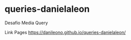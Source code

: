 # queries-danielaleon
Desafio Media Query

Link Pages
https://danileono.github.io/queries-danielaleon/
